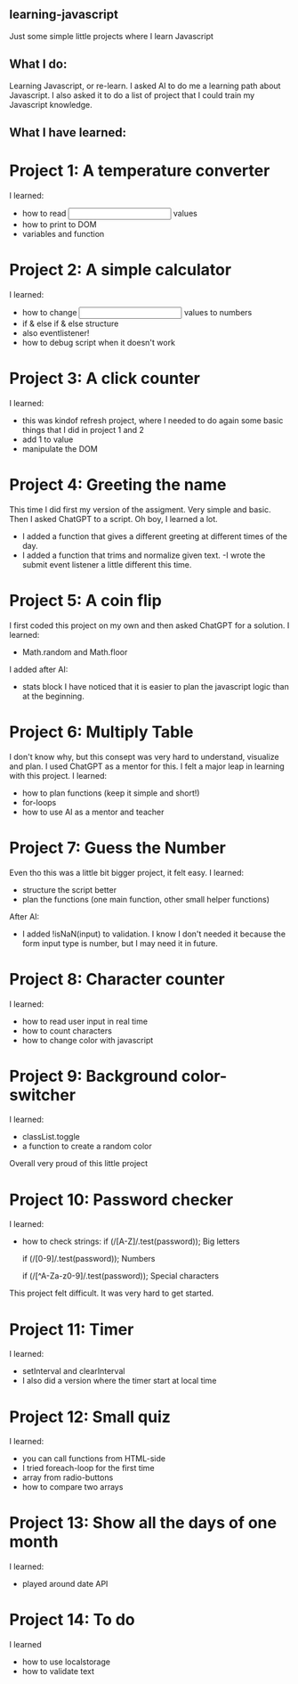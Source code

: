## learning-javascript

Just some simple little projects where I learn Javascript

## What I do:

Learning Javascript, or re-learn. I asked AI to do me a learning path about Javascript. I also asked it to do a list of project that I could train my Javascript knowledge.

## What I have learned:

# Project 1: A temperature converter

I learned:

- how to read <input> values
- how to print to DOM
- variables and function

# Project 2: A simple calculator

I learned:

- how to change <input> values to numbers
- if & else if & else structure
- also eventlistener!
- how to debug script when it doesn't work

# Project 3: A click counter

I learned:

- this was kindof refresh project, where I needed to do again some basic things that I did in project 1 and 2
- add 1 to value
- manipulate the DOM

# Project 4: Greeting the name

This time I did first my version of the assigment. Very simple and basic.
Then I asked ChatGPT to a script. Oh boy, I learned a lot.

- I added a function that gives a different greeting at different times of the day.
- I added a function that trims and normalize given text.
  -I wrote the submit event listener a little different this time.

# Project 5: A coin flip

I first coded this project on my own and then asked ChatGPT for a solution. 
I learned:
- Math.random and Math.floor

I added after AI:
- stats block
I have noticed that it is easier to plan the javascript logic than at the beginning. 

# Project 6: Multiply Table

I don't know why, but this consept was very hard to understand, visualize and plan. I used ChatGPT as a mentor for this. I felt a major leap in learning with this project.
I learned:
- how to plan functions (keep it simple and short!)
- for-loops
- how to use AI as a mentor and teacher

# Project 7: Guess the Number

Even tho this was a little bit bigger project, it felt easy.
I learned:
- structure the script better
- plan the functions (one main function, other small helper functions)

After AI:
- I added !isNaN(input) to validation. I know I don't needed it because the form input type is number, but I may need it in future.

# Project 8: Character counter

I learned:
- how to read user input in real time
- how to count characters
- how to change color with javascript

# Project 9: Background color-switcher

I learned:
- classList.toggle
- a function to create a random color

Overall very proud of this little project

# Project 10: Password checker

I learned:
- how to check strings:
    if (/[A-Z]/.test(password)); Big letters

    if (/[0-9]/.test(password)); Numbers

    if (/[^A-Za-z0-9]/.test(password)); Special characters

This project felt difficult. It was very hard to get started.

# Project 11: Timer

I learned:
- setInterval and clearInterval
- I also did a version where the timer start at local time

# Project 12: Small quiz

I learned:
- you can call functions from HTML-side
- I tried foreach-loop for the first time
- array from radio-buttons
- how to compare two arrays

# Project 13: Show all the days of one month

I learned:
- played around date API

# Project 14: To do

I learned
- how to use localstorage
- how to validate text